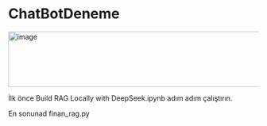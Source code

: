 # ChatBotDeneme

<img width="1405" height="112" alt="image" src="https://github.com/user-attachments/assets/bde31fcd-3c07-4fcd-b41e-fc5c012d6d85" />


İlk önce Build RAG Locally with DeepSeek.ipynb adım adım çalıştırın.

En sonunad finan_rag.py 
